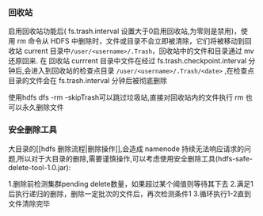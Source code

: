 ### 回收站

启用回收站功能后( fs.trash.interval 设置大于0启用回收站,为零则是禁用)，使用 rm 命令从 HDFS 中删除时，文件或目录不会立即被清除，它们将被移动到回收站 current 目录中`/user/<username>/.Trash`，回收站中的文件和目录通过 mv 还原回来. 在 回收站 currrent 目录中文件在经过  fs.trash.checkpoint.interval  分钟后,会进入到回收站的检查点目录  `/user/<username>/.Trash/<date>`   ,在检查点目录的文件会在 fs.trash.interval 分钟后被彻底删除

使用hdfs dfs -rm -skipTrash可以跳过垃圾站,直接对回收站内的文件执行 rm 也可以永久删除文件




### 安全删除工具

大目录的[[hdfs 删除流程|删除操作]],会造成 namenode 持续无法响应请求的问题,所以对于大目录的删除,需要谨慎操作,可以考虑使用安全删除工具(hdfs-safe-delete-tool-1.0.jar):

1.删除前检测集群pending delete数量，如果超过某个阈值则等待其下去
2.满足1后执行递归的删除，删除一定批次的文件后，再次检测条件1
3.循环执行1-2直到文件清除完毕

